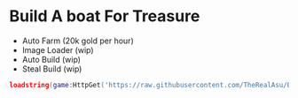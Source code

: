 # Build A boat For Treasure
- Auto Farm (20k gold per hour)
- Image Loader (wip)
- Auto Build (wip)
- Steal Build (wip)

```lua
loadstring(game:HttpGet('https://raw.githubusercontent.com/TheRealAsu/BABFT/refs/heads/main/Source'))()
```
